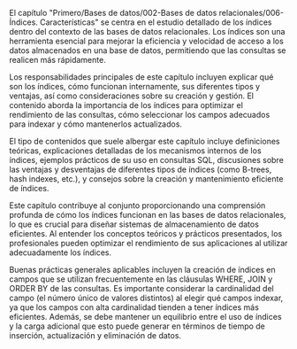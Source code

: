 El capítulo "Primero/Bases de datos/002-Bases de datos relacionales/006-Índices. Características" se centra en el estudio detallado de los índices dentro del contexto de las bases de datos relacionales. Los índices son una herramienta esencial para mejorar la eficiencia y velocidad de acceso a los datos almacenados en una base de datos, permitiendo que las consultas se realicen más rápidamente.

Los responsabilidades principales de este capítulo incluyen explicar qué son los índices, cómo funcionan internamente, sus diferentes tipos y ventajas, así como consideraciones sobre su creación y gestión. El contenido aborda la importancia de los índices para optimizar el rendimiento de las consultas, cómo seleccionar los campos adecuados para indexar y cómo mantenerlos actualizados.

El tipo de contenidos que suele albergar este capítulo incluye definiciones teóricas, explicaciones detalladas de los mecanismos internos de los índices, ejemplos prácticos de su uso en consultas SQL, discusiones sobre las ventajas y desventajas de diferentes tipos de índices (como B-trees, hash indexes, etc.), y consejos sobre la creación y mantenimiento eficiente de índices.

Este capítulo contribuye al conjunto proporcionando una comprensión profunda de cómo los índices funcionan en las bases de datos relacionales, lo que es crucial para diseñar sistemas de almacenamiento de datos eficientes. Al entender los conceptos teóricos y prácticos presentados, los profesionales pueden optimizar el rendimiento de sus aplicaciones al utilizar adecuadamente los índices.

Buenas prácticas generales aplicables incluyen la creación de índices en campos que se utilizan frecuentemente en las cláusulas WHERE, JOIN y ORDER BY de las consultas. Es importante considerar la cardinalidad del campo (el número único de valores distintos) al elegir qué campos indexar, ya que los campos con alta cardinalidad tienden a tener índices más eficientes. Además, se debe mantener un equilibrio entre el uso de índices y la carga adicional que esto puede generar en términos de tiempo de inserción, actualización y eliminación de datos.
